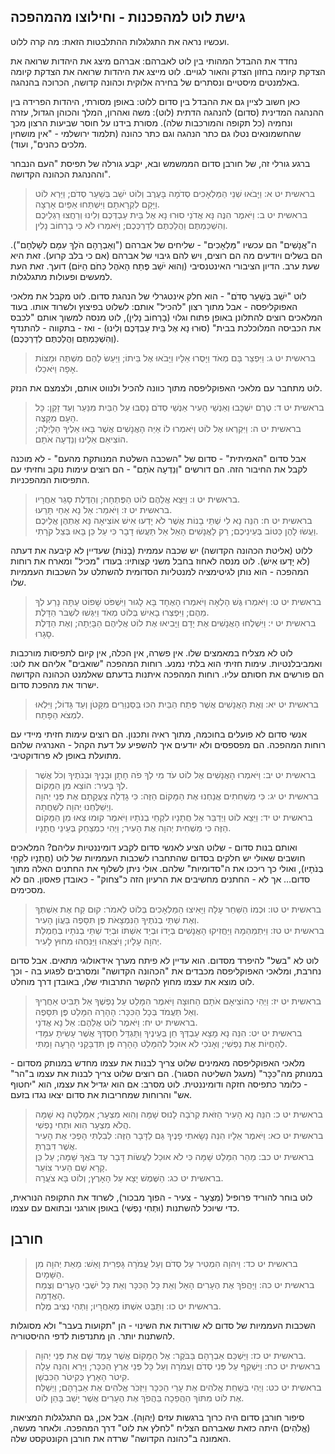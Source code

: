 ## גישת לוט למהפכנות - וחילוצו מהמהפכה

ועכשיו נראה את התגלגלות ההתלבטות הזאת: מה קרה ללוט.

נחדד את ההבדל המהותי בין לוט לאברהם:
אברהם מיצג את היהדות שרואה את הצדקת קיומה בחזון הצדק והאור לגויים.
לוט מייצג את היהדות שרואה את הצדקת קיומה באלמנטים מיסטיים ונסתרים של בחירה אלוקית וכהונה קדושה, הכרוכה בהנהגה.

כאן חשוב לציין גם את ההבדל בין סדום ללוט:
באופן מסורתי, היהדות הפרידה בין ההנהגה המדינית (סדום) להנהגה הדתית (לוט):
משה ואהרון, המלך והכוהן הגדול, עזרה ונחמיה (כל תקופה והמורכבות שלה).
מסורת בידנו על חוסר שביעות הרצון מכך שהחשמונאים נטלו גם כתר הנהגה וגם כתר כהונה (תלמוד ירושלמי - "אין מושחין מלכים כהנים", ועוד).

ברגע גורלי זה, של חורבן סדום הממשמש ובא, יקבע גורלה של תפיסת "העם הנבחר וההנהגת הכהונה הקדושה".

> בראשית יט א: וַיָּבֹאוּ שְׁנֵי הַמַּלְאָכִים סְדֹמָה בָּעֶרֶב וְלוֹט יֹשֵׁב בְּשַׁעַר סְדֹם; וַיַּרְא לוֹט וַיָּקָם לִקְרָאתָם וַיִּשְׁתַּחוּ אַפַּיִם אָרְצָה.  
> בראשית יט ב: וַיֹּאמֶר הִנֶּה נָּא אֲדֹנַי סוּרוּ נָא אֶל בֵּית עַבְדְּכֶם וְלִינוּ וְרַחֲצוּ רַגְלֵיכֶם וְהִשְׁכַּמְתֶּם וַהֲלַכְתֶּם לְדַרְכְּכֶם; וַיֹּאמְרוּ לֹּא כִּי בָרְחוֹב נָלִין.  

ה"אֲנָשִׁים" הם עכשיו "מַּלְאָכִים" - שליחים של אברהם ("וְאַבְרָהָם הֹלֵךְ עִמָּם לְשַׁלְּחָם"). הם בשלים ויודעים מה הם רוצים, ויש להם גיבוי של אברהם (אם כי בלב קרוע).
זאת היא שעת ערב. הדיון הציבורי האינטנסיבי (וְהוּא יֹשֵׁב פֶּתַח הָאֹהֶל כְּחֹם הַיּוֹם) דועך. זאת העת למעשים ופעולות מתגלגלות.

לוט "יֹשֵׁב בְּשַׁעַר סְדֹם" - הוא חלק אינטגרלי של הנהגת סדום.
לוט מקבל את מלאכי האפוקליפסה - אבל מתוך רצון "להכיל" אותם: לשלוט בפיצוץ ולשרוד אותו.
בעוד המלאכים רוצים להתלונן באופן פתוח וגלוי (בָרְחוֹב נָלִין), לוט מנסה למשוך אותם "לכבס את הכביסה המלוכלכת בבית" (סוּרוּ נָא אֶל בֵּית עַבְדְּכֶם וְלִינוּ) - ואז - בתקווה - להתנדף (וְהִשְׁכַּמְתֶּם וַהֲלַכְתֶּם לְדַרְכְּכֶם).

> בראשית יט ג: וַיִּפְצַר בָּם מְאֹד וַיָּסֻרוּ אֵלָיו וַיָּבֹאוּ אֶל בֵּיתוֹ; וַיַּעַשׂ לָהֶם מִשְׁתֶּה וּמַצּוֹת אָפָה וַיֹּאכֵלוּ.  

לוט מתחבר עם מלאכי האפוקליפסה מתוך כוונה להכיל ולנווט אותם, ולצמצם את הנזק.

> בראשית יט ד: טֶרֶם יִשְׁכָּבוּ וְאַנְשֵׁי הָעִיר אַנְשֵׁי סְדֹם נָסַבּוּ עַל הַבַּיִת מִנַּעַר וְעַד זָקֵן: כָּל הָעָם מִקָּצֶה.  
> בראשית יט ה: וַיִּקְרְאוּ אֶל לוֹט וַיֹּאמְרוּ לוֹ אַיֵּה הָאֲנָשִׁים אֲשֶׁר בָּאוּ אֵלֶיךָ הַלָּיְלָה; הוֹצִיאֵם אֵלֵינוּ וְנֵדְעָה אֹתָם.  

אבל סדום "האמיתית" - סדום של "השכבה השלטת המנותקת מהעם" - לא מוכנה לקבל את החיבור הזה.
הם דורשים "וְנֵדְעָה אֹתָם" - הם רוצים עימות נוקב וחזיתי עם התפיסות המהפכניות.

> בראשית יט ו: וַיֵּצֵא אֲלֵהֶם לוֹט הַפֶּתְחָה; וְהַדֶּלֶת סָגַר אַחֲרָיו.  
> בראשית יט ז: וַיֹּאמַר: אַל נָא אַחַי תָּרֵעוּ.  
> בראשית יט ח: הִנֵּה נָא לִי שְׁתֵּי בָנוֹת אֲשֶׁר לֹא יָדְעוּ אִישׁ אוֹצִיאָה נָּא אֶתְהֶן אֲלֵיכֶם וַעֲשׂוּ לָהֶן כַּטּוֹב בְּעֵינֵיכֶם; רַק לָאֲנָשִׁים הָאֵל אַל תַּעֲשׂוּ דָבָר כִּי עַל כֵּן בָּאוּ בְּצֵל קֹרָתִי.  

ללוט (אליטת הכהונה הקדושה) יש שכבה עממית (בָנוֹת) שעדיין לא קיבעה את דעתה (לֹא יָדְעוּ אִישׁ). לוט מנסה לאחוז בחבל משני קצותיו: בעודו "מכיל" ומארח את רוחות המהפכה - הוא נותן לגיטימציה למנטליות הסדומית להשתלט על השכבות העממיות שלו.

> בראשית יט ט: וַיֹּאמְרוּ גֶּשׁ הָלְאָה וַיֹּאמְרוּ הָאֶחָד בָּא לָגוּר וַיִּשְׁפֹּט שָׁפוֹט עַתָּה נָרַע לְךָ מֵהֶם; וַיִּפְצְרוּ בָאִישׁ בְּלוֹט מְאֹד וַיִּגְּשׁוּ לִשְׁבֹּר הַדָּלֶת.  
> בראשית יט י: וַיִּשְׁלְחוּ הָאֲנָשִׁים אֶת יָדָם וַיָּבִיאוּ אֶת לוֹט אֲלֵיהֶם הַבָּיְתָה; וְאֶת הַדֶּלֶת סָגָרוּ.  

לוט לא מצליח במאמצים שלו. אין פשרה, אין הכלה, אין קיום לתפיסות מורכבות ואמביבלנטיות. עימות חזיתי הוא בלתי נמנע. רוחות המהפכה "שואבים" אליהם את לוט: הם פורשים את חסותם עליו.
רוחות המהפכה איתנות בדעתם שאלמנט הכהונה הקדושה ישרוד את מהפכת סדום.

> בראשית יט יא: וְאֶת הָאֲנָשִׁים אֲשֶׁר פֶּתַח הַבַּיִת הִכּוּ בַּסַּנְוֵרִים מִקָּטֹן וְעַד גָּדוֹל; וַיִּלְאוּ לִמְצֹא הַפָּתַח.  

אנשי סדום לא פועלים בחוכמה, מתוך ראיה ותכנון. הם רוצים עימות חזיתי מיידי עם רוחות המהפכה.
הם מפספסים ולא יודעים איך להשפיע על דעת הקהל - האנרגיה שלהם מתועלת באופן לא פרודוקטיבי.

> בראשית יט יב: וַיֹּאמְרוּ הָאֲנָשִׁים אֶל לוֹט עֹד מִי לְךָ פֹה חָתָן וּבָנֶיךָ וּבְנֹתֶיךָ וְכֹל אֲשֶׁר לְךָ בָּעִיר: הוֹצֵא מִן הַמָּקוֹם.  
> בראשית יט יג: כִּי מַשְׁחִתִים אֲנַחְנוּ אֶת הַמָּקוֹם הַזֶּה: כִּי גָדְלָה צַעֲקָתָם אֶת פְּנֵי יְהוָה וַיְשַׁלְּחֵנוּ יְהוָה לְשַׁחֲתָהּ.  
> בראשית יט יד: וַיֵּצֵא לוֹט וַיְדַבֵּר אֶל חֲתָנָיו לֹקְחֵי בְנֹתָיו וַיֹּאמֶר קוּמוּ צְּאוּ מִן הַמָּקוֹם הַזֶּה כִּי מַשְׁחִית יְהוָה אֶת הָעִיר; וַיְהִי כִמְצַחֵק בְּעֵינֵי חֲתָנָיו.  

ואותם בנות סדום - שלוט הציע לאנשי סדום לקבע דומיננטיות עליהם?
המלאכים חושבים שאולי יש חלקים בסדום שהתחברו לשכבות העממיות של לוט (חֲתָנָיו לֹקְחֵי בְנֹתָיו), ואולי כך ריככו את ה"סדומיות" שלהם. אולי ניתן לשלוף את החתנים האלה מתוך סדום…
אך לא - החתנים מחשיבים את הרעיון הזה כ"צחוק" - כאובדן פאסון. הם לא מסכימים.

> בראשית יט טו: וּכְמוֹ הַשַּׁחַר עָלָה וַיָּאִיצוּ הַמַּלְאָכִים בְּלוֹט לֵאמֹר: קוּם קַח אֶת אִשְׁתְּךָ וְאֶת שְׁתֵּי בְנֹתֶיךָ הַנִּמְצָאֹת פֶּן תִּסָּפֶה בַּעֲוֹן הָעִיר.  
> בראשית יט טז: וַיִּתְמַהְמָהּ וַיַּחֲזִיקוּ הָאֲנָשִׁים בְּיָדוֹ וּבְיַד אִשְׁתּוֹ וּבְיַד שְׁתֵּי בְנֹתָיו בְּחֶמְלַת יְהוָה עָלָיו; וַיֹּצִאֻהוּ וַיַּנִּחֻהוּ מִחוּץ לָעִיר.  

לוט לא "בשל" להיפרד מסדום. הוא עדיין לא פיתח מערך אידאולוגי מתאים.
אבל סדום נחרבת, ומלאכי האפוקליפסה מכבדים את "הכהונה הקדושה" ומסרבים לפגוע בה - וכך לוט מוצא את עצמו מחוץ להקשר התרבותי שלו, באובדן דרך מוחלט.

> בראשית יט יז: וַיְהִי כְהוֹצִיאָם אֹתָם הַחוּצָה וַיֹּאמֶר הִמָּלֵט עַל נַפְשֶׁךָ אַל תַּבִּיט אַחֲרֶיךָ וְאַל תַּעֲמֹד בְּכָל הַכִּכָּר: הָהָרָה הִמָּלֵט פֶּן תִּסָּפֶה.  
> בראשית יט יח: וַיֹּאמֶר לוֹט אֲלֵהֶם: אַל נָא אֲדֹנָי.  
> בראשית יט יט: הִנֵּה נָא מָצָא עַבְדְּךָ חֵן בְּעֵינֶיךָ וַתַּגְדֵּל חַסְדְּךָ אֲשֶׁר עָשִׂיתָ עִמָּדִי לְהַחֲיוֹת אֶת נַפְשִׁי; וְאָנֹכִי לֹא אוּכַל לְהִמָּלֵט הָהָרָה פֶּן תִּדְבָּקַנִי הָרָעָה וָמַתִּי.  

מלאכי האפוקליפסה מאמינים שלוט צריך לבנות את עצמו מחדש במנותק מסדום - במנותק מה"כִּכָּר" (מעגל השליטה הסגור). הם רוצים שלוט צריך לבנות את עצמו ב"הר" - כלומר כתפיסה חזקה ודומיננטית.
לוט מסרב: אם הוא יגדיל את עצמו, הוא "יחטוף אש" והרוחות שמחריבות את סדום יצאו נגדו בזעם.

> בראשית יט כ: הִנֵּה נָא הָעִיר הַזֹּאת קְרֹבָה לָנוּס שָׁמָּה וְהִוא מִצְעָר; אִמָּלְטָה נָּא שָׁמָּה הֲלֹא מִצְעָר הִוא וּתְחִי נַפְשִׁי.  
> בראשית יט כא: וַיֹּאמֶר אֵלָיו הִנֵּה נָשָׂאתִי פָנֶיךָ גַּם לַדָּבָר הַזֶּה: לְבִלְתִּי הָפְכִּי אֶת הָעִיר אֲשֶׁר דִּבַּרְתָּ.  
> בראשית יט כב: מַהֵר הִמָּלֵט שָׁמָּה כִּי לֹא אוּכַל לַעֲשׂוֹת דָּבָר עַד בֹּאֲךָ שָׁמָּה; עַל כֵּן קָרָא שֵׁם הָעִיר צוֹעַר.  
> בראשית יט כג: הַשֶּׁמֶשׁ יָצָא עַל הָאָרֶץ; וְלוֹט בָּא צֹעֲרָה.  

לוט בוחר להוריד פרופיל (מִצְעָר - צעיר - הפוך מבכור), לשרוד את התקופה הנוראית, כדי שיוכל להשתנות (וּתְחִי נַפְשִׁי) באופן אורגני ובתואם עם עצמו.

## חורבן

> בראשית יט כד: וַיהוָה הִמְטִיר עַל סְדֹם וְעַל עֲמֹרָה גָּפְרִית וָאֵשׁ: מֵאֵת יְהוָה מִן הַשָּׁמָיִם.  
> בראשית יט כה: וַיַּהֲפֹךְ אֶת הֶעָרִים הָאֵל וְאֵת כָּל הַכִּכָּר וְאֵת כָּל יֹשְׁבֵי הֶעָרִים וְצֶמַח הָאֲדָמָה.  
> בראשית יט כו: וַתַּבֵּט אִשְׁתּוֹ מֵאַחֲרָיו; וַתְּהִי נְצִיב מֶלַח.  

השכבות העממיות של סדום לא שורדות את השינוי - הן "תקועות בעבר" ולא מסוגלות להשתנות יותר. הן מתנדפות לדפי ההיסטוריה.

> בראשית יט כז: וַיַּשְׁכֵּם אַבְרָהָם בַּבֹּקֶר: אֶל הַמָּקוֹם אֲשֶׁר עָמַד שָׁם אֶת פְּנֵי יְהוָה.  
> בראשית יט כח: וַיַּשְׁקֵף עַל פְּנֵי סְדֹם וַעֲמֹרָה וְעַל כָּל פְּנֵי אֶרֶץ הַכִּכָּר; וַיַּרְא וְהִנֵּה עָלָה קִיטֹר הָאָרֶץ כְּקִיטֹר הַכִּבְשָׁן.  
> בראשית יט כט: וַיְהִי בְּשַׁחֵת אֱלֹהִים אֶת עָרֵי הַכִּכָּר וַיִּזְכֹּר אֱלֹהִים אֶת אַבְרָהָם; וַיְשַׁלַּח אֶת לוֹט מִתּוֹךְ הַהֲפֵכָה בַּהֲפֹךְ אֶת הֶעָרִים אֲשֶׁר יָשַׁב בָּהֵן לוֹט.  

סיפור חורבן סדום היה כרוך ברגשות עזים (יְהוָה).
אבל אכן, גם התגלגלות המציאות (אֱלֹהִים) היתה כזאת שאברהם הצליח "לחלץ את לוט" דרך המהפכה.
ולאחר מעשה, האמונה ב"כהונה הקדושה" שרדה את חורבן הקונטקסט שלה.


